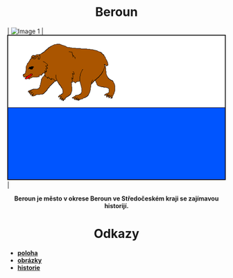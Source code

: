 # <center>Beroun</center>

| ![Image 1](https://www.machart.cz/grafika/grafika/81-o.jpg) | ![Image 2](vlajka.png) |



**<center>Beroun je město v okrese Beroun ve Středočeském kraji se zajímavou historijí.</center>**
# <center>Odkazy</center>
- [**poloha**](/poloha.md)
- [**obrázky**](/obrazky.md)
- [**historie**](/historie.md)
